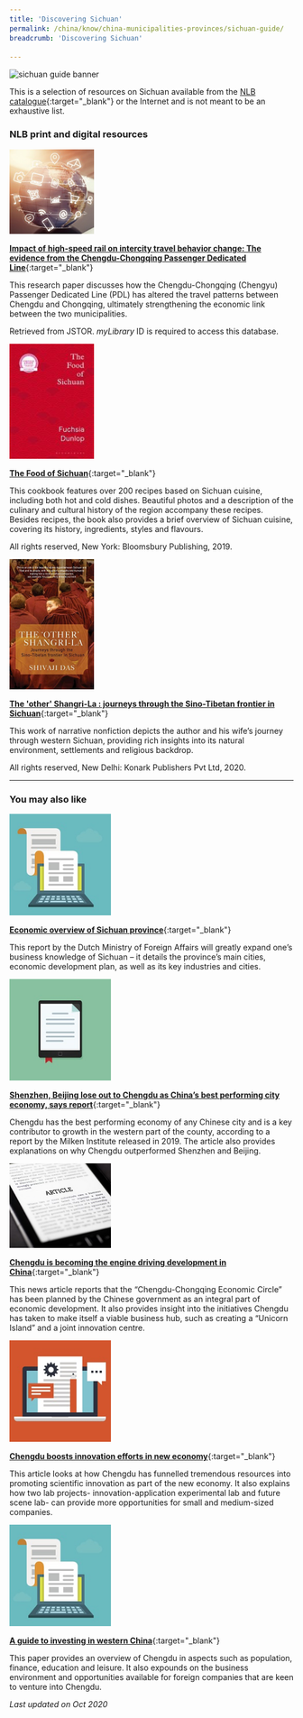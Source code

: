 ```yaml
---
title: 'Discovering Sichuan'
permalink: /china/know/china-municipalities-provinces/sichuan-guide/
breadcrumb: 'Discovering Sichuan'

---
```



<img src="\images\china-selected\sichuan-guide.jpg" alt="sichuan guide banner" style="width:800px;" />

This is a selection of resources on Sichuan available from the [NLB catalogue](http://catalogue.nlb.gov.sg/){:target="_blank"} or the Internet and is not meant to be an exhaustive list.

### **NLB print and digital resources**

<img src="/images/resources/Database 1.jpg" style="width:150px;" />

[**Impact of high-speed rail on intercity travel behavior change: The evidence from the Chengdu-Chongqing Passenger Dedicated Line**](https://eresources.nlb.gov.sg/Main/browse/resource/1322){:target="_blank"}

This research paper discusses how the Chengdu-Chongqing (Chengyu) Passenger Dedicated Line (PDL) has altered the travel patterns between Chengdu and Chongqing, ultimately strengthening the economic link between the two municipalities. 

Retrieved from JSTOR. <i>myLibrary</i> ID is required to access this database.

<img src="/images/book-covers/The-food-of-Sichuan.jpg" style="width:150px;" />

[**The Food of Sichuan**](https://eservice.nlb.gov.sg/item_holding.aspx?bid=204002742){:target="_blank"}

This cookbook features over 200 recipes based on Sichuan cuisine, including both hot and cold dishes. Beautiful photos and a description of the culinary and cultural history of the region accompany these recipes. Besides recipes, the book also provides a brief overview of Sichuan cuisine, covering its history, ingredients, styles and flavours. 

All rights reserved, New York: Bloomsbury Publishing, 2019.

<img src="/images/book-covers/The-other-Shangri-La.jpg" style="width:150px;" />

[**The 'other' Shangri-La : journeys through the Sino-Tibetan frontier in Sichuan**](https://eservice.nlb.gov.sg/item_holding.aspx?bid=205222865){:target="_blank"}

This work of narrative nonfiction depicts the author and his wife’s journey through western Sichuan, providing rich insights into its natural environment, settlements and religious backdrop. 

All rights reserved, New Delhi: Konark Publishers Pvt Ltd, 2020.

---

### **You may also like**

<img src="/images/resources/Article 1.jpg" style="width:180px;" />

[**Economic overview of Sichuan province**](https://www.rvo.nl/sites/default/files/2017/11/Economic-overview-Sichuan-province-China.pdf){:target="_blank"}

This report by the Dutch Ministry of Foreign Affairs will greatly expand one’s business knowledge of Sichuan – it details the province’s main cities, economic development plan, as well as its key industries and cities.

<img src="/images/resources/Article 2.jpg" style="width:180px;" />

[**Shenzhen, Beijing lose out to Chengdu as China’s best performing city economy, says report**](https://www.scmp.com/economy/china-economy/article/3033998/shenzhen-beijing-lose-out-chengdu-chinas-best-performing-city){:target="_blank"}

Chengdu has the best performing economy of any Chinese city and is a key contributor to growth in the western part of the county, according to a report by the Milken Institute released in 2019. The article also provides explanations on why Chengdu outperformed Shenzhen and Beijing. 

<img src="/images/resources/Article 3.jpg" style="width:180px;" />

[**Chengdu is becoming the engine driving development in China**](https://www.prnewswire.com/news-releases/chengdu-is-becoming-the-engine-driving-development-in-china-301065861.html){:target="_blank"}

This news article reports that the “Chengdu-Chongqing Economic Circle” has been planned by the Chinese government as an integral part of economic development. It also provides insight into the initiatives Chengdu has taken to make itself a viable business hub, such as creating a “Unicorn Island” and a joint innovation centre.

<img src="/images/resources/Article 4.jpg" style="width:180px;" />

[**Chengdu boosts innovation efforts in new economy**](https://global.chinadaily.com.cn/a/202008/01/WS5f24a752a31083481725d856.html){:target="_blank"}

This article looks at how Chengdu has funnelled tremendous resources into promoting scientific innovation as part of the new economy. It also explains how two lab projects- innovation-application experimental lab and future scene lab- can provide more opportunities for small and medium-sized companies. 

<img src="/images/resources/Article 1.jpg" style="width:180px;" />

[**A guide to investing in western China**](https://ifdesign.cloud/assets/images/design-articles/if-design-center-chengdu/white-paper-chengdu.pdf){:target="_blank"}

This paper provides an overview of Chengdu in aspects such as population, finance, education and leisure. It also expounds on the business environment and opportunities available for foreign companies that are keen to venture into Chengdu. 



*Last updated on Oct 2020*